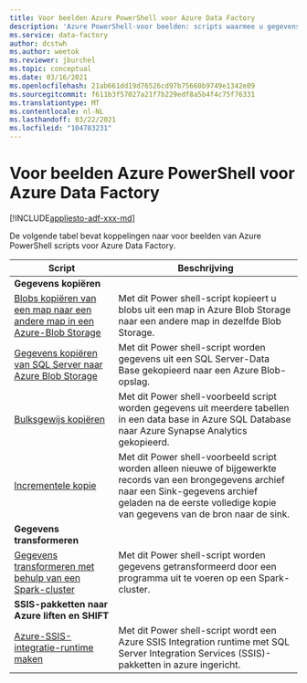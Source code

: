 ```yaml
---
title: Voor beelden Azure PowerShell voor Azure Data Factory
description: 'Azure PowerShell-voor beelden: scripts waarmee u gegevens fabrieken kunt maken en beheren.'
ms.service: data-factory
author: dcstwh
ms.author: weetok
ms.reviewer: jburchel
ms.topic: conceptual
ms.date: 03/16/2021
ms.openlocfilehash: 21ab661dd19d76526cd97b75660b9749e1342e09
ms.sourcegitcommit: f611b3f57027a21f7b229edf8a5b4f4c75f76331
ms.translationtype: MT
ms.contentlocale: nl-NL
ms.lasthandoff: 03/22/2021
ms.locfileid: "104783231"
---
```

# <a name="azure-powershell-samples-for-azure-data-factory"></a>Voor beelden Azure PowerShell voor Azure Data Factory

[!INCLUDE[appliesto-adf-xxx-md](includes/appliesto-adf-xxx-md.md)]

De volgende tabel bevat koppelingen naar voor beelden van Azure PowerShell scripts voor Azure Data Factory.

| Script | Beschrijving  |
|---|---|
|**Gegevens kopiëren**||
|[Blobs kopiëren van een map naar een andere map in een Azure-Blob Storage](scripts/copy-azure-blob-powershell.md?toc=%2fpowershell%2fmodule%2ftoc.json)| Met dit Power shell-script kopieert u blobs uit een map in Azure Blob Storage naar een andere map in dezelfde Blob Storage. |
|[Gegevens kopiëren van SQL Server naar Azure Blob Storage](scripts/hybrid-copy-powershell.md?toc=%2fpowershell%2fmodule%2ftoc.json)| Met dit Power shell-script worden gegevens uit een SQL Server-Data Base gekopieerd naar een Azure Blob-opslag. |
|[Bulksgewijs kopiëren](scripts/bulk-copy-powershell.md?toc=%2fpowershell%2fmodule%2ftoc.json)| Met dit Power shell-voorbeeld script worden gegevens uit meerdere tabellen in een data base in Azure SQL Database naar Azure Synapse Analytics gekopieerd. |
|[Incrementele kopie](scripts/incremental-copy-powershell.md?toc=%2fpowershell%2fmodule%2ftoc.json)| Met dit Power shell-voorbeeld script worden alleen nieuwe of bijgewerkte records van een brongegevens archief naar een Sink-gegevens archief geladen na de eerste volledige kopie van gegevens van de bron naar de sink. |
|**Gegevens transformeren**||
|[Gegevens transformeren met behulp van een Spark-cluster](scripts/transform-data-spark-powershell.md?toc=%2fpowershell%2fmodule%2ftoc.json)| Met dit Power shell-script worden gegevens getransformeerd door een programma uit te voeren op een Spark-cluster. |
|**SSIS-pakketten naar Azure liften en SHIFT**||
|[Azure-SSIS-integratie-runtime maken](scripts/deploy-azure-ssis-integration-runtime-powershell.md?toc=%2fpowershell%2fmodule%2ftoc.json)| Met dit Power shell-script wordt een Azure SSIS Integration runtime met SQL Server Integration Services (SSIS)-pakketten in azure ingericht. |



